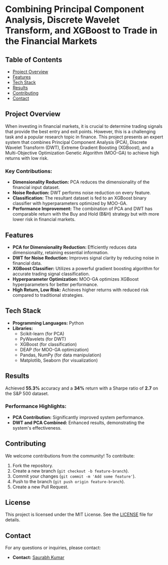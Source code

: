 # Combining Principal Component Analysis, Discrete Wavelet Transform, and XGBoost to Trade in the Financial Markets

## Table of Contents

- [Project Overview](#project-overview)
- [Features](#features)
- [Tech Stack](#tech-stack)
- [Results](#results)
- [Contributing](#contributing)
- [Contact](#contact)

## Project Overview

When investing in financial markets, it is crucial to determine trading signals that provide the best entry and exit points. However, this is a challenging task and a popular research topic in finance. This project presents an expert system that combines Principal Component Analysis (PCA), Discrete Wavelet Transform (DWT), Extreme Gradient Boosting (XGBoost), and a Multi-Objective Optimization Genetic Algorithm (MOO-GA) to achieve high returns with low risk.

### Key Contributions:

- **Dimensionality Reduction:** PCA reduces the dimensionality of the financial input dataset.
- **Noise Reduction:** DWT performs noise reduction on every feature.
- **Classification:** The resultant dataset is fed to an XGBoost binary classifier with hyperparameters optimized by MOO-GA.
- **Performance Improvement:** The combination of PCA and DWT has comparable return with the Buy and Hold (B&H) strategy but with more lower risk in financial markets.

## Features

- **PCA for Dimensionality Reduction:** Efficiently reduces data dimensionality, retaining essential information.
- **DWT for Noise Reduction:** Improves signal clarity by reducing noise in financial data.
- **XGBoost Classifier:** Utilizes a powerful gradient boosting algorithm for accurate trading signal classification.
- **Hyperparameter Optimization:** MOO-GA optimizes XGBoost hyperparameters for better performance.
- **High Return, Low Risk:** Achieves higher returns with reduced risk compared to traditional strategies.

## Tech Stack

- **Programming Languages:** Python
- **Libraries:** 
  - Scikit-learn (for PCA)
  - PyWavelets (for DWT)
  - XGBoost (for classification)
  - DEAP (for MOO-GA optimization)
  - Pandas, NumPy (for data manipulation)
  - Matplotlib, Seaborn (for visualization)

## Results

Achieved **55.3%** accuracy and a **34%** return with a Sharpe ratio of **2.7** on the S&P 500 dataset.

### Performance Highlights:

- **PCA Contribution:** Significantly improved system performance.
- **DWT and PCA Combined:** Enhanced results, demonstrating the system's effectiveness.

## Contributing

We welcome contributions from the community! To contribute:

1. Fork the repository.
2. Create a new branch (`git checkout -b feature-branch`).
3. Commit your changes (`git commit -m 'Add some feature'`).
4. Push to the branch (`git push origin feature-branch`).
5. Create a new Pull Request.

## License

This project is licensed under the MIT License. See the [LICENSE](LICENSE) file for details.

## Contact

For any questions or inquiries, please contact:

- **Contact:** [Saurabh Kumar](mailto:saurabh_k@ma.iitr.ac.in)
